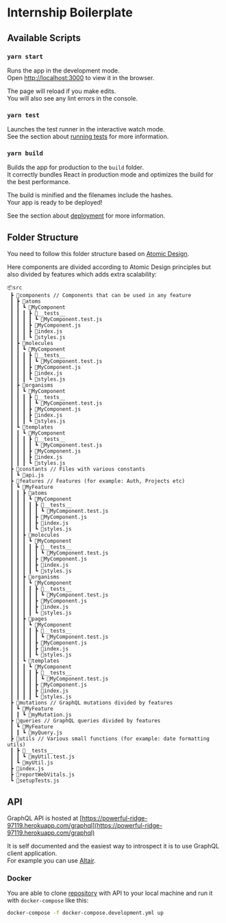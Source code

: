 # Internship Boilerplate

## Available Scripts

### `yarn start`

Runs the app in the development mode.\
Open [http://localhost:3000](http://localhost:3000) to view it in the browser.

The page will reload if you make edits.\
You will also see any lint errors in the console.

### `yarn test`

Launches the test runner in the interactive watch mode.\
See the section about [running tests](https://facebook.github.io/create-react-app/docs/running-tests) for more information.

### `yarn build`

Builds the app for production to the `build` folder.\
It correctly bundles React in production mode and optimizes the build for the best performance.

The build is minified and the filenames include the hashes.\
Your app is ready to be deployed!

See the section about [deployment](https://facebook.github.io/create-react-app/docs/deployment) for more information.

## Folder Structure

You need to follow this folder structure based on [Atomic Design](https://bradfrost.com/blog/post/atomic-web-design/).

Here components are divided according to Atomic Design principles but also divided by features which adds extra scalability:

```
📦src
 ┣ 📂components // Components that can be used in any feature
 ┃ ┣ 📂atoms
 ┃ ┃ ┗ 📂MyComponent
 ┃ ┃ ┃ ┣ 📂__tests__
 ┃ ┃ ┃ ┃ ┗ 📜MyComponent.test.js
 ┃ ┃ ┃ ┣ 📜MyComponent.js
 ┃ ┃ ┃ ┣ 📜index.js
 ┃ ┃ ┃ ┗ 📜styles.js
 ┃ ┣ 📂molecules
 ┃ ┃ ┗ 📂MyComponent
 ┃ ┃ ┃ ┣ 📂__tests__
 ┃ ┃ ┃ ┃ ┗ 📜MyComponent.test.js
 ┃ ┃ ┃ ┣ 📜MyComponent.js
 ┃ ┃ ┃ ┣ 📜index.js
 ┃ ┃ ┃ ┗ 📜styles.js
 ┃ ┣ 📂organisms
 ┃ ┃ ┗ 📂MyComponent
 ┃ ┃ ┃ ┣ 📂__tests__
 ┃ ┃ ┃ ┃ ┗ 📜MyComponent.test.js
 ┃ ┃ ┃ ┣ 📜MyComponent.js
 ┃ ┃ ┃ ┣ 📜index.js
 ┃ ┃ ┃ ┗ 📜styles.js
 ┃ ┗ 📂templates
 ┃ ┃ ┗ 📂MyComponent
 ┃ ┃ ┃ ┣ 📂__tests__
 ┃ ┃ ┃ ┃ ┗ 📜MyComponent.test.js
 ┃ ┃ ┃ ┣ 📜MyComponent.js
 ┃ ┃ ┃ ┣ 📜index.js
 ┃ ┃ ┃ ┗ 📜styles.js
 ┣ 📂constants // Files with various constants
 ┃ ┗ 📜api.js
 ┣ 📂features // Features (for example: Auth, Projects etc)
 ┃ ┗ 📂MyFeature
 ┃ ┃ ┣ 📂atoms
 ┃ ┃ ┃ ┗ 📂MyComponent
 ┃ ┃ ┃ ┃ ┣ 📂__tests__
 ┃ ┃ ┃ ┃ ┃ ┗ 📜MyComponent.test.js
 ┃ ┃ ┃ ┃ ┣ 📜MyComponent.js
 ┃ ┃ ┃ ┃ ┣ 📜index.js
 ┃ ┃ ┃ ┃ ┗ 📜styles.js
 ┃ ┃ ┣ 📂molecules
 ┃ ┃ ┃ ┗ 📂MyComponent
 ┃ ┃ ┃ ┃ ┣ 📂__tests__
 ┃ ┃ ┃ ┃ ┃ ┗ 📜MyComponent.test.js
 ┃ ┃ ┃ ┃ ┣ 📜MyComponent.js
 ┃ ┃ ┃ ┃ ┣ 📜index.js
 ┃ ┃ ┃ ┃ ┗ 📜styles.js
 ┃ ┃ ┣ 📂organisms
 ┃ ┃ ┃ ┗ 📂MyComponent
 ┃ ┃ ┃ ┃ ┣ 📂__tests__
 ┃ ┃ ┃ ┃ ┃ ┗ 📜MyComponent.test.js
 ┃ ┃ ┃ ┃ ┣ 📜MyComponent.js
 ┃ ┃ ┃ ┃ ┣ 📜index.js
 ┃ ┃ ┃ ┃ ┗ 📜styles.js
 ┃ ┃ ┣ 📂pages
 ┃ ┃ ┃ ┗ 📂MyComponent
 ┃ ┃ ┃ ┃ ┣ 📂__tests__
 ┃ ┃ ┃ ┃ ┃ ┗ 📜MyComponent.test.js
 ┃ ┃ ┃ ┃ ┣ 📜MyComponent.js
 ┃ ┃ ┃ ┃ ┣ 📜index.js
 ┃ ┃ ┃ ┃ ┗ 📜styles.js
 ┃ ┃ ┗ 📂templates
 ┃ ┃ ┃ ┗ 📂MyComponent
 ┃ ┃ ┃ ┃ ┣ 📂__tests__
 ┃ ┃ ┃ ┃ ┃ ┗ 📜MyComponent.test.js
 ┃ ┃ ┃ ┃ ┣ 📜MyComponent.js
 ┃ ┃ ┃ ┃ ┣ 📜index.js
 ┃ ┃ ┃ ┃ ┗ 📜styles.js
 ┣ 📂mutations // GraphQL mutations divided by features
 ┃ ┗ 📂MyFeature
 ┃ ┃ ┗ 📜myMutation.js
 ┣ 📂queries // GraphQL queries divided by features
 ┃ ┗ 📂MyFeature
 ┃ ┃ ┗ 📜myQuery.js
 ┣ 📂utils // Various small functions (for example: date formatting utils)
 ┃ ┣ 📂__tests__
 ┃ ┃ ┗ 📜myUtil.test.js
 ┃ ┗ 📜myUtil.js
 ┣ 📜index.js
 ┣ 📜reportWebVitals.js
 ┗ 📜setupTests.js
```

## API
GraphQL API is hosted at [https://powerful-ridge-97119.herokuapp.com/graphql](https://powerful-ridge-97119.herokuapp.com/graphql)

It is self documented and the easiest way to introspect it is to use GraphQL client application. \
For example you can use [Altair](https://altair.sirmuel.design/).

### Docker
You are able to clone [repository]() with API to your local machine and run it with `docker-compose` like this:
```bash
docker-compose -f docker-compose.development.yml up
```


